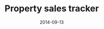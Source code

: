 ---
title: Property sales tracker
date: 2014-09-13
clip_url: http://vault.thelensnola.org/realestate/
image_url: /images/thumbnails/2014-09-13-real-estate.png
image_alt: Property sales tracker
description: Combines a daily, automated web scraper with an ongoing database to present new sales and their context within past sales.
repo: https://github.com/TheLens/realestate
tools: Flask, JavaScript, Leaflet, PostGIS, PostgreSQL, Python, SQL Alchemy, web scraping
---
